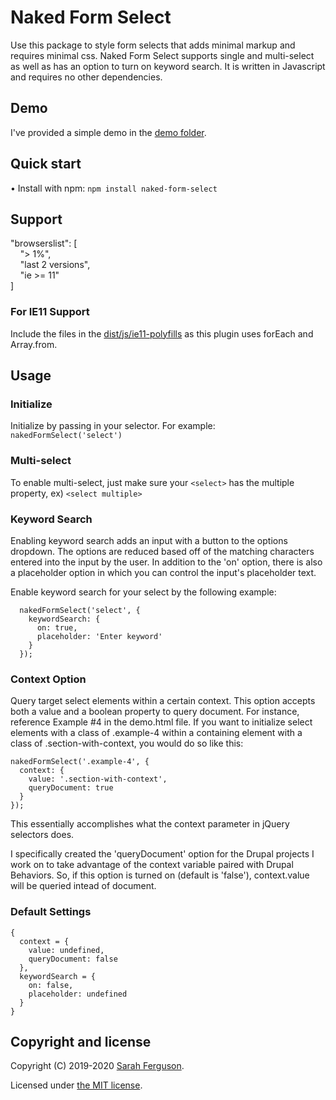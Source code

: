 # Naked Form Select
Use this package to style form selects that adds minimal markup and requires minimal css. Naked Form Select supports single and multi-select as well as has an option to turn on keyword search. It is written in Javascript and requires no other dependencies.

## Demo
I've provided a simple demo in the [demo folder](https://github.com/developerdayo/naked-form-select/tree/master/demo).

## Quick start
• Install with npm: `npm install naked-form-select`

## Support
"browserslist": [<br />
&nbsp;&nbsp;&nbsp;&nbsp;"> 1%",<br />
&nbsp;&nbsp;&nbsp;&nbsp;"last 2 versions",<br />
&nbsp;&nbsp;&nbsp;&nbsp;"ie >= 11"<br />
]

### For IE11 Support
Include the files in the [dist/js/ie11-polyfills](https://github.com/developerdayo/naked-form-select/tree/master/dist/js/ie11-polyfills) as this plugin uses forEach and Array.from.

## Usage
### Initialize
Initialize by passing in your selector. For example: `nakedFormSelect('select')`

### Multi-select
To enable multi-select, just make sure your `<select>` has the multiple property, ex) `<select multiple>`

### Keyword Search
Enabling keyword search adds an input with a button to the options dropdown. The options are reduced based off of the matching characters entered into the input by the user. In addition to the 'on' option, there is also a placeholder option in which you can control the input's placeholder text.

Enable keyword search for your select by the following example:

```
  nakedFormSelect('select', {
    keywordSearch: {
      on: true,
      placeholder: 'Enter keyword'
    }
  });
```

### Context Option
Query target select elements within a certain context. This option accepts both a value and a boolean property to query document. For instance, reference
Example #4 in the demo.html file. If you want to initialize select elements with a class of .example-4 within a containing element with a class of .section-with-context, you would do so like this:
```
nakedFormSelect('.example-4', {
  context: {
    value: '.section-with-context',
    queryDocument: true
  }
});
```
This essentially accomplishes what the context parameter in jQuery selectors does.

I specifically created the 'queryDocument' option for the Drupal projects I work on to take advantage of the context variable paired with Drupal Behaviors.
So, if this option is turned on (default is 'false'), context.value will be queried intead of document.

### Default Settings
```
{
  context = {
    value: undefined,
    queryDocument: false
  },
  keywordSearch = {
    on: false,
    placeholder: undefined
  }
}
```

## Copyright and license
Copyright (C) 2019-2020 [Sarah Ferguson](https://github.com/developerdayo).

Licensed under [the MIT license](LICENSE).